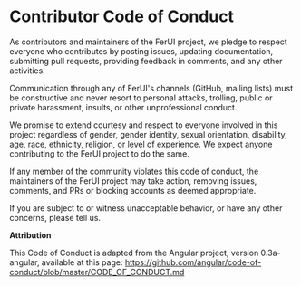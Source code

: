 # Contributor Code of Conduct

As contributors and maintainers of the FerUI project, we pledge to respect everyone who contributes by posting issues, updating documentation, submitting pull requests, providing feedback in comments, and any other activities.

Communication through any of FerUI's channels (GitHub, mailing lists) must be constructive and never resort to personal attacks, trolling, public or private harassment, insults, or other unprofessional conduct.

We promise to extend courtesy and respect to everyone involved in this project regardless of gender, gender identity, sexual orientation, disability, age, race, ethnicity, religion, or level of experience. We expect anyone contributing to the FerUI project to do the same.

If any member of the community violates this code of conduct, the maintainers of the FerUI project may take action, removing issues, comments, and PRs or blocking accounts as deemed appropriate.

If you are subject to or witness unacceptable behavior, or have any other concerns, please tell us.

**Attribution**

This Code of Conduct is adapted from the Angular project, version 0.3a-angular, available at this page: https://github.com/angular/code-of-conduct/blob/master/CODE_OF_CONDUCT.md
